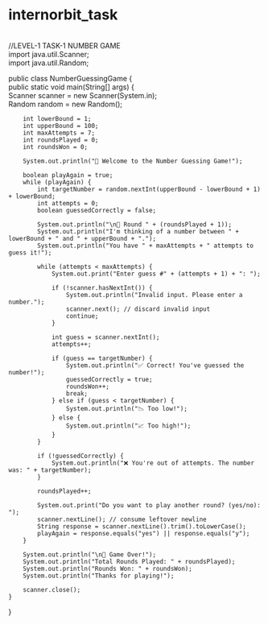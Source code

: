 # internorbit_task

<br>
//LEVEL-1 TASK-1 NUMBER GAME

<br>
import java.util.Scanner;
<br>
import java.util.Random;
<br>

public class NumberGuessingGame {
<br>
    public static void main(String[] args) {
    <br>
        Scanner scanner = new Scanner(System.in);
        <br>
        Random random = new Random();

        int lowerBound = 1;
        int upperBound = 100;
        int maxAttempts = 7;
        int roundsPlayed = 0;
        int roundsWon = 0;

        System.out.println("🎯 Welcome to the Number Guessing Game!");

        boolean playAgain = true;
        while (playAgain) {
            int targetNumber = random.nextInt(upperBound - lowerBound + 1) + lowerBound;
            int attempts = 0;
            boolean guessedCorrectly = false;

            System.out.println("\n🔁 Round " + (roundsPlayed + 1));
            System.out.println("I'm thinking of a number between " + lowerBound + " and " + upperBound + ".");
            System.out.println("You have " + maxAttempts + " attempts to guess it!");

            while (attempts < maxAttempts) {
                System.out.print("Enter guess #" + (attempts + 1) + ": ");
                
                if (!scanner.hasNextInt()) {
                    System.out.println("Invalid input. Please enter a number.");
                    scanner.next(); // discard invalid input
                    continue;
                }

                int guess = scanner.nextInt();
                attempts++;

                if (guess == targetNumber) {
                    System.out.println("✅ Correct! You've guessed the number!");
                    guessedCorrectly = true;
                    roundsWon++;
                    break;
                } else if (guess < targetNumber) {
                    System.out.println("📉 Too low!");
                } else {
                    System.out.println("📈 Too high!");
                }
            }

            if (!guessedCorrectly) {
                System.out.println("❌ You're out of attempts. The number was: " + targetNumber);
            }

            roundsPlayed++;

            System.out.print("Do you want to play another round? (yes/no): ");
            scanner.nextLine(); // consume leftover newline
            String response = scanner.nextLine().trim().toLowerCase();
            playAgain = response.equals("yes") || response.equals("y");
        }

        System.out.println("\n🎉 Game Over!");
        System.out.println("Total Rounds Played: " + roundsPlayed);
        System.out.println("Rounds Won: " + roundsWon);
        System.out.println("Thanks for playing!");

        scanner.close();
    }
}
